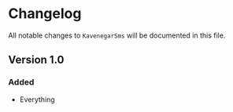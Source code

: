 # Changelog

All notable changes to `KavenegarSms` will be documented in this file.

## Version 1.0

### Added
- Everything
